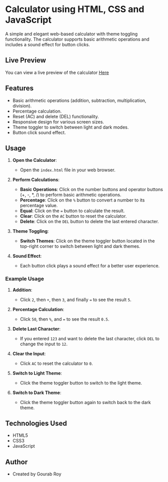 # Calculator using HTML, CSS and JavaScript

A simple and elegant web-based calculator with theme toggling functionality. The calculator supports basic arithmetic operations and includes a sound effect for button clicks.

## Live Preview
You can view a live preview of the calculator [Here](https://gourabroyofficial-calculator.netlify.app/) 

## Features

- Basic arithmetic operations (addition, subtraction, multiplication, division).
- Percentage calculation.
- Reset (AC) and delete (DEL) functionality.
- Responsive design for various screen sizes.
- Theme toggler to switch between light and dark modes.
- Button click sound effect.

## Usage

1. **Open the Calculator**:
   - Open the `index.html` file in your web browser.

2. **Perform Calculations**:
   - **Basic Operations**: Click on the number buttons and operator buttons (+, -, *, /) to perform basic arithmetic operations.
   - **Percentage**: Click on the `%` button to convert a number to its percentage value.
   - **Equal**: Click on the `=` button to calculate the result.
   - **Clear**: Click on the `AC` button to reset the calculator.
   - **Delete**: Click on the `DEL` button to delete the last entered character.

3. **Theme Toggling**:
   - **Switch Themes**: Click on the theme toggler button located in the top-right corner to switch between light and dark themes.

4. **Sound Effect**:
   - Each button click plays a sound effect for a better user experience.

### Example Usage

1. **Addition**:
   - Click `2`, then `+`, then `3`, and finally `=` to see the result `5`.

2. **Percentage Calculation**:
   - Click `50`, then `%`, and `=` to see the result `0.5`.

3. **Delete Last Character**:
   - If you entered `123` and want to delete the last character, click `DEL` to change the input to `12`.

4. **Clear the Input**:
   - Click `AC` to reset the calculator to `0`.

5. **Switch to Light Theme**:
   - Click the theme toggler button to switch to the light theme.

6. **Switch to Dark Theme**:
   - Click the theme toggler button again to switch back to the dark theme.


## Technologies Used

- HTML5
- CSS3
- JavaScript

## Author

- Created by Gourab Roy
